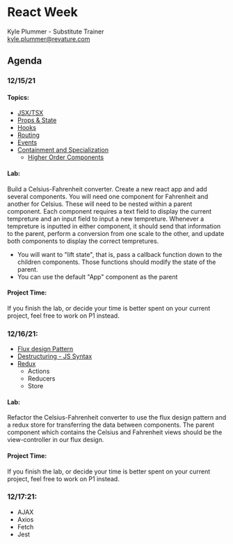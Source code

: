 # React Week
Kyle Plummer - Substitute Trainer  
kyle.plummer@revature.com


## Agenda
### 12/15/21
#### Topics:
 - [JSX/TSX](./fundementals/react-jsx-tsx.md)
 - [Props & State](./fundementals/react-props-state.md)
 - [Hooks](./fundementals/react-hooks.md)
 - [Routing](./fundementals/react-routing.md)
 - [Events](./fundementals/react-events.md)
 - [Containment and Specialization](./fundementals/react-containment-specialization.md)
   - [Higher Order Components](./fundementals/react-HCO.md)

#### Lab:
Build a Celsius-Fahrenheit converter. Create a new react app and add several components. You will need one component for Fahrenheit and another for Celsius. These will need to be nested within a parent component. Each component requires a text field to display the current tempreture and an input field to input a new tempreture. Whenever a tempreture is inputted in either component, it should send that information to the parent, perform a conversion from one scale to the other, and update both components to display the correct tempretures.
 - You will want to "lift state", that is, pass a callback function down to the children components. Those functions should modify the state of the parent.
 - You can use the default "App" component as the parent


#### Project Time:
If you finish the lab, or decide your time is better spent on your current project, feel free to work on P1 instead.
  
  
### 12/16/21:
 - [Flux design Pattern](./redux/react-flux.md)
 - [Destructuring - JS Syntax](./misc/advanced-js.md#destruction-assignment)
 - [Redux](./redux/redux.md)
   - Actions
   - Reducers
   - Store
   
#### Lab:
Refactor the Celsius-Fahrenheit converter to use the flux design pattern and a redux store for transferring the data between components. The parent component which contains the Celsius and Fahrenheit views should be the view-controller in our flux design.

#### Project Time:
If you finish the lab, or decide your time is better spent on your current project, feel free to work on P1 instead.


### 12/17:21:
 - AJAX
 - Axios
 - Fetch
 - Jest
